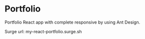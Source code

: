 # Portfolio

Portfolio React app with complete responsive by using Ant Design.

Surge url: my-react-portfolio.surge.sh
